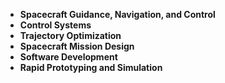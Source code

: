 - **Spacecraft Guidance, Navigation, and Control**
- **Control Systems**
- **Trajectory Optimization**
- **Spacecraft Mission Design**
- **Software Development**
- **Rapid Prototyping and Simulation**
